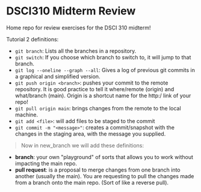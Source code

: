 # DSCI310 Midterm Review

Home repo for review exercises for the DSCI 310 midterm!

Tutorial 2 definitions:

* `git branch`: Lists all the branches in a repository.
* `git switch`: If you choose which branch to switch to, it will jump to that branch.
* `git log --oneline --graph --all`: Gives a log of previous git commits in a graphical and simplified version.
* `git push origin <branch>`: pushes your commit to the remote repository. It is good practice to tell it where/remote (origin) and what/branch (main). Origin is a shortcut name for the http:/ link of your repo!
* `git pull origin main`: brings changes from the remote to the local machine.
* `git add <file>`: will add files to be staged to the commit
* `git commit -m "<message>"`: creates a commit/snapshot with the changes in the staging area, with the message you supplied.

> Now in new_branch we will add these definitions:

* **branch**: your own "playground" of sorts that allows you to work without impacting the main repo.
* **pull request**: is a proposal to merge changes from one branch into another (usually the main). You are requesting to pull the changes made from a branch onto the main repo. (Sort of like a reverse pull).
